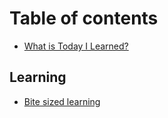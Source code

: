 # Table of contents

* [What is Today I Learned?](README.md)

## Learning

* [Bite sized learning](learning/bite-sized-learning.md)


